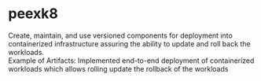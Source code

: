 # peexk8
Create, maintain, and use versioned components for deployment into containerized infrastructure assuring the ability to update and roll back the workloads.    
Example of Artifacts:  Implemented end-to-end deployment of containerized workloads which allows rolling update the rollback of the workloads
